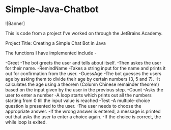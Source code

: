 # Simple-Java-Chatbot
![Banner]

This is code from a project I've worked on through the JetBrains Academy.

Project Title: Creating a Simple Chat Bot in Java

The functions I have implemented include -

-Greet
 -The bot greets the user and tells about itself.
 -Then askes the user for their name.
-RemindName
 -Takes a string input for the name and prints it out for confirmation from the user.
-GuessAge
 -The bot guesses the users age by asking them to divide their age by certain numbers (3, 5 and 7).
 -It calculates the age using a theorem (Column Chinese remainder theorem) based on the input given by the user in the previous step.
-Count
 -Asks the user to enter a number
 -A loop starts which prints out all the numbers starting from 0 till the input value is reached
-Test
 -A multiple-choice question is presented to the user.
 -The user needs to choose the appropriate answer.
 -If the wrong answer is entered, a message is printed out that asks the user to enter a choice again.
 -If the choice is correct, the while loop is exited.
